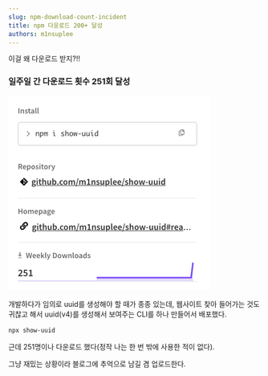 ```yaml
---
slug: npm-download-count-incident
title: npm 다운로드 200+ 달성
authors: m1nsuplee
---
```


이걸 왜 다운로드 받지?!!

<!--truncate-->

### 일주일 간 다운로드 횟수 251회 달성

![wth](wth.png)

개발하다가 임의로 uuid를 생성해야 할 때가 종종 있는데, 웹사이트 찾아 들어가는 것도 귀찮고 해서 uuid(v4)를 생성해서 보여주는 CLI를 하나 만들어서 배포했다.

```bash
npx show-uuid
```

근데 251명이나 다운로드 했다(정작 나는 한 번 밖에 사용한 적이 없다).

그냥 재밌는 상황이라 블로그에 추억으로 남길 겸 업로드한다.
